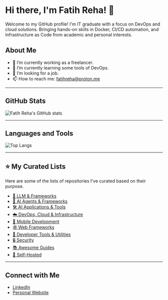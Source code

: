 # Hi there, I'm Fatih Reha! 👋

Welcome to my GitHub profile! I'm IT graduate with a focus on DevOps and cloud solutions. Bringing hands-on skills in Docker, CI/CD automation, and Infrastructure as Code from academic and personal interests.

## About Me

- 🔭 I’m currently working as a freelancer.
- 🌱 I’m currently learning some tools of DevOps.
- 🤔 I’m looking for a job.
- 📫 How to reach me: fatihreha@proton.me

---

## GitHub Stats

![Fatih Reha's GitHub stats](https://github-readme-stats.vercel.app/api?username=fatihreha&show_icons=true&theme=radical)

---

## Languages and Tools

![Top Langs](https://github-readme-stats.vercel.app/api/top-langs/?username=fatihreha&layout=compact&theme=radical)

---

## ⭐ My Curated Lists

Here are some of the lists of repositories I've curated based on their purpose.

- [🤖 LLM & Frameworks](https://github.com/stars/fatihreha/lists/llm-frameworks)
- [🧠 AI Agents & Frameworks](https://github.com/stars/fatihreha/lists/ai-agents-frameworks)
- [🛠️ AI Applications & Tools](https://github.com/stars/fatihreha/lists/ai-applications-tools)
- [☁️ DevOps, Cloud & Infrastructure](https://github.com/stars/fatihreha/lists/devops-cloud-infrastructure)
- [📱 Mobile Development](https://github.com/stars/fatihreha/lists/mobile-development)
- [🕸️ Web Frameworks](https://github.com/stars/fatihreha/lists/web-frameworks)
- [🔧 Developer Tools & Utilities](https://github.com/stars/fatihreha/lists/developer-tools-utilites)
- [🔒 Security](https://github.com/stars/fatihreha/lists/security)
- [📚 Awesome Guides](https://github.com/stars/fatihreha/lists/awesome-guide)
- [🏡 Self-Hosted](https://github.com/stars/fatihreha/lists/self-hosted)

---

## Connect with Me

- [LinkedIn](https://www.linkedin.com/in/fatihrehadisci/)
- [Personal Website](https://fatihreha.vercel.app/)
